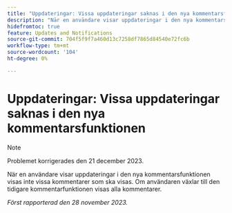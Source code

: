 ```yaml
---
title: "Uppdateringar: Vissa uppdateringar saknas i den nya kommentarsfunktionen"
description: "När en användare visar uppdateringar i den nya kommentarsfunktionen visas inte vissa kommentarer som ska visas. Om användaren växlar till den gamla kommentarsfunktionen visas alla kommentarer."
hidefromtoc: true
feature: Updates and Notifications
source-git-commit: 704f5f9f7a460d13c7258df7865d84540e72fc6b
workflow-type: tm+mt
source-wordcount: '104'
ht-degree: 0%

---
```



# Uppdateringar: Vissa uppdateringar saknas i den nya kommentarsfunktionen

>[!NOTE]
>
>Problemet korrigerades den 21 december 2023.

När en användare visar uppdateringar i den nya kommentarsfunktionen visas inte vissa kommentarer som ska visas. Om användaren växlar till den tidigare kommentarfunktionen visas alla kommentarer.

_Först rapporterad den 28 november 2023._
